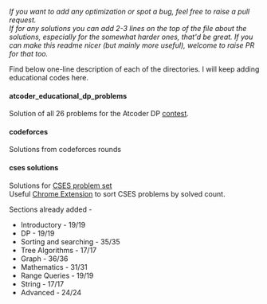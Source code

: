_If you want to add any optimization or spot a bug, feel free to raise a pull request. \
If for any solutions you can add 2-3 lines on the top of the file about the solutions, especially for the somewhat harder ones, that'd be great.
If you can make this readme nicer (but mainly more useful), welcome to raise PR for that too._

Find below one-line description of each of the directories. I will keep adding educational codes here.

#### atcoder_educational_dp_problems
Solution of all 26 problems for the Atcoder DP [contest](https://atcoder.jp/contests/dp).

#### codeforces
Solutions from codeforces rounds


#### cses solutions
Solutions for [CSES problem set](https://cses.fi/problemset/) \
Useful [Chrome Extension](https://chromewebstore.google.com/u/4/detail/cses-helper/ngfkbnbpdgfeaaipaanopmhfbbkfcnhn?hl=en) to sort CSES problems by solved count.

Sections already added -
* Introductory - 19/19
* DP - 19/19
* Sorting and searching - 35/35
* Tree Algorithms - 17/17
* Graph - 36/36
* Mathematics - 31/31
* Range Queries - 19/19
* String - 17/17
* Advanced - 24/24
